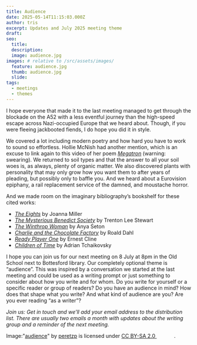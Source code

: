 ```yaml
---
title: Audience
date: 2025-05-14T11:15:03.000Z
author: tris
excerpt: Updates and July 2025 meeting theme
draft: 
seo:
  title:
  description:
  image: audience.jpg
images: # relative to /src/assets/images/
  feature: audience.jpg
  thumb: audience.jpg
  slide:
tags:
  - meetings
  - themes
---
```


I hope everyone that made it to the last meeting managed to get through the blockade on the A52 with a less eventful journey than the high-speed escape across Nazi-occupied Europe that we heard about. Though, if you were fleeing jackbooted fiends, I do hope you did it in style.

We covered a lot including modern poetry and how hard you have to work to sound so effortless. Hollie McNish had another mention, which is an excuse to link again to this video of her poem [_Megatron_](https://youtu.be/qCO-YmLT8t4) (warning: swearing). We returned to soil types and that the answer to all your soil woes is, as always, plenty of organic matter. We also discovered plants with personality that may only grow how you want them to after years of pleading, but possibly only to baffle you. And we heard about a Eurovision epiphany, a rail replacement service of the damned, and moustache horror.  

And we made room on the imaginary bibliography’s bookshelf for these cited works:
- [_The Eights_](https://www.joannamillerauthor.com) by Joanna Miller
- [_The Mysterious Benedict Society_](https://www.mysteriousbenedictsociety.com) by Trenton Lee Stewart
- [_The Winthrop Woman_](https://search.worldcat.org/title/70902093) by Anya Seton
- [_Charlie and the Chocolate Factory_](https://www.roalddahl.com/stories/charlie-and-the-chocolate-factory) by Roald Dahl
- [_Ready Player One_](https://www.penguin.co.uk/books/411399/ready-player-one-by-ernest-cline/9781784754792) by Ernest Cline
- [_Children of Time_](https://www.adriantchaikovsky.com/children-of-time-series.html) by Adrian Tchaikovsky

I hope you can join us for our next meeting on 8 July at 8pm in the Old School next to Bottesford library. Our completely optional theme is “audience”. This was inspired by a conversation we started at the last meeting and could be used as a writing prompt or just something to consider about how you write and for whom. Do you write for yourself or a specific reader or group of readers? Do you have an audience in mind? How does that shape what you write? And what kind of audience are you? Are you ever reading “as a writer”?

_Join us: Get in touch and we’ll add your email address to the distribution list. There are usually two emails a month with updates about the writing group and a reminder of the next meeting._

<p class="attribution">Image:"<a rel="noopener noreferrer" href="https://www.flickr.com/photos/68877611@N00/2864043200">audience</a>" by <a rel="noopener noreferrer" href="https://www.flickr.com/photos/68877611@N00">peretzp</a> is licensed under <a rel="noopener noreferrer" href="https://creativecommons.org/licenses/by-sa/2.0/?ref=openverse">CC BY-SA 2.0 <img src="https://mirrors.creativecommons.org/presskit/icons/cc.svg" style="height: 1em; margin-right: 0.125em; display: inline;" /><img src="https://mirrors.creativecommons.org/presskit/icons/by.svg" style="height: 1em; margin-right: 0.125em; display: inline;" /><img src="https://mirrors.creativecommons.org/presskit/icons/sa.svg" style="height: 1em; margin-right: 0.125em; display: inline;" /></a>.</p>